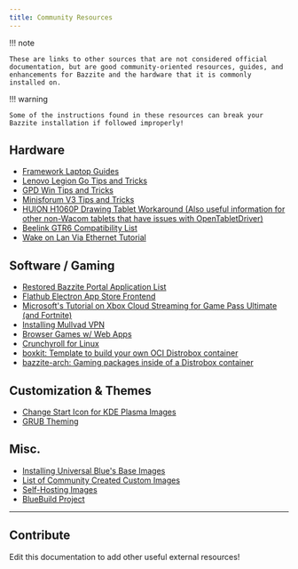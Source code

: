 ```yaml
---
title: Community Resources
---
```

!!! note

    These are links to other sources that are not considered official documentation, but are good community-oriented resources, guides, and enhancements for Bazzite and the hardware that it is commonly installed on.

!!! warning

    Some of the instructions found in these resources can break your Bazzite installation if followed improperly!

## Hardware

- [Framework Laptop Guides](https://guides.frame.work/)
- [Lenovo Legion Go Tips and Tricks](https://github.com/aarron-lee/legion-go-tricks)
- [GPD Win Tips and Tricks](https://github.com/aarron-lee/gpd-win-tricks)
- [Minisforum V3 Tips and Tricks](https://github.com/aarron-lee/awesome-minisforum-v3)
- [HUION H1060P Drawing Tablet Workaround (Also useful information for other non-Wacom tablets that have issues with OpenTabletDriver)](https://www.answeroverflow.com/m/1275988149402861709)
- [Beelink GTR6 Compatibility List](https://docs.google.com/spreadsheets/d/1stEL43uuNny6HV4HhV347T0iEprstmahngEJEOqz_b4/)
- [Wake on Lan Via Ethernet Tutorial](https://universal-blue.discourse.group/t/is-wake-on-lan-supported/1165/6)

## Software / Gaming

- [Restored Bazzite Portal Application List](https://universal-blue.discourse.group/t/old-bazzite-portal-flatpak-list-restored-as-a-forum-post/5440)
- [Flathub Electron App Store Frontend](https://github.com/aarron-lee/flathub-electron)
- [Microsoft's Tutorial on Xbox Cloud Streaming for Game Pass Ultimate (and Fortnite)](https://support.microsoft.com/en-us/topic/xbox-cloud-gaming-in-microsoft-edge-with-steam-deck-43dd011b-0ce8-4810-8302-965be6d53296)
- [Installing Mullvad VPN](https://docs.getaurora.dev/guides/layerapp/)
- [Browser Games w/ Web Apps](https://universal-blue.discourse.group/t/how-to-run-old-browser-games-with-web-apps/486)
- [Crunchyroll for Linux](https://github.com/aarron-lee/crunchyroll-linux)
- [boxkit: Template to build your own OCI Distrobox container](https://github.com/ublue-os/boxkit) 
- [bazzite-arch: Gaming packages inside of a Distrobox container](https://github.com/ublue-os/bazzite-arch)


## Customization & Themes

- [Change Start Icon for KDE Plasma Images](https://docs.getaurora.dev/guides/start-icon/)
- [GRUB Theming](https://universal-blue.discourse.group/t/grub-theming-guide-for-silverblue-ublue/370)

## Misc.

- [Installing Universal Blue's Base Images](https://universal-blue.discourse.group/t/how-to-install-universal-blues-base-images/868)
- [List of Community Created Custom Images](https://universal-blue.discourse.group/t/list-of-community-created-custom-images/340)
- [Self-Hosting Images](https://universal-blue.discourse.group/t/self-hosters-the-forge-needs-your-eyes-and-hands/1566)
- [BlueBuild Project](https://blue-build.org/)

<hr>

## Contribute

Edit this documentation to add other useful external resources!
